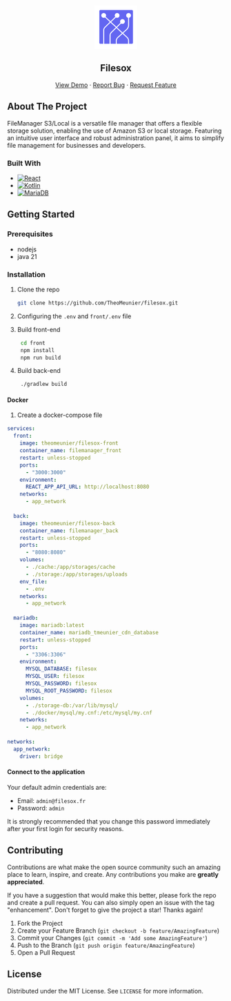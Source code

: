 <div align="center">
  <a href="https://github.com/TheoMeunier/Filesox">
    <img src="doc/images/logo.svg" alt="Logo" width="100" height="100">
  </a>

<h2 align="center">Filesox</h3>
  <p align="center">
    <a href="https://github.com/TheoMeunier/Filesox">View Demo</a>
    ·
    <a href="https://github.com/TheoMeunier/Filesox/issues/new?labels=bug&template=bug-report---.md">Report Bug</a>
    ·
    <a href="https://github.com/TheoMeunier/Filesox/issues/new?labels=enhancement&template=feature-request---.md">Request Feature</a>
  </p>
</div>

## About The Project

FileManager S3/Local is a versatile file manager that offers a flexible storage solution, enabling the use of Amazon S3
or local storage. Featuring an intuitive user interface and robust administration panel, it aims to simplify file
management for businesses and developers.

### Built With

* [![React][React.js]][React-url]
* [![Kotlin][Kotlin.js]][Kotlin-url]
* [![MariaDB][MariaDB.js]][MariaDB-url]

## Getting Started

### Prerequisites

* nodejs
* java 21

### Installation

1. Clone the repo
   ```sh
   git clone https://github.com/TheoMeunier/filesox.git
   ```
2. Configuring the `.env` and `front/.env` file

3. Build front-end
   ```sh 
    cd front
    npm install
    npm run build
   ```
4. Build back-end
   ```sh
    ./gradlew build
   ```

#### Docker

1. Create a docker-compose file
```yml
services:
  front:
    image: theomeunier/filesox-front
    container_name: filemanager_front
    restart: unless-stopped
    ports:
      - "3000:3000"
    environment:
      REACT_APP_API_URL: http://localhost:8080
    networks:
      - app_network

  back:
    image: theomeunier/filesox-back
    container_name: filemanager_back
    restart: unless-stopped
    ports:
      - "8080:8080"
    volumes:
      - ./cache:/app/storages/cache
      - ./storage:/app/storages/uploads
    env_file:
      - .env
    networks:
      - app_network

  mariadb:
    image: mariadb:latest
    container_name: mariadb_tmeunier_cdn_database
    restart: unless-stopped
    ports:
      - "3306:3306"
    environment:
      MYSQL_DATABASE: filesox
      MYSQL_USER: filesox
      MYSQL_PASSWORD: filesox
      MYSQL_ROOT_PASSWORD: filesox
    volumes:
      - ./storage-db:/var/lib/mysql/
      - ./docker/mysql/my.cnf:/etc/mysql/my.cnf
    networks:
      - app_network

networks:
  app_network:
    driver: bridge

```

#### Connect to the application

Your default admin credentials are:

- Email: `admin@filesox.fr`
- Password: `admin`

It is strongly recommended that you change this password immediately after your first login for security reasons.

## Contributing

Contributions are what make the open source community such an amazing place to learn, inspire, and create. Any
contributions you make are **greatly appreciated**.

If you have a suggestion that would make this better, please fork the repo and create a pull request. You can also
simply open an issue with the tag "enhancement".
Don't forget to give the project a star! Thanks again!

1. Fork the Project
2. Create your Feature Branch (`git checkout -b feature/AmazingFeature`)
3. Commit your Changes (`git commit -m 'Add some AmazingFeature'`)
4. Push to the Branch (`git push origin feature/AmazingFeature`)
5. Open a Pull Request

## License

Distributed under the MIT License. See `LICENSE` for more information.

<!-- MARKDOWN LINKS & IMAGES -->

[React.js]: https://img.shields.io/badge/React-20232A?style=for-the-badge&logo=react&logoColor=61DAFB

[React-url]: https://reactjs.org/

[Kotlin.js]: https://img.shields.io/badge/kotlin-7F52FF?style=for-the-badge&logo=kotlin&logoColor=FF5722

[Kotlin-url]: https://kotlinlang.org/

[MariaDB.js]: https://img.shields.io/badge/MariaDB-003545?style=for-the-badge&logo=mariadb&logoColor=white

[MariaDB-url]: https://mariadb.org/
